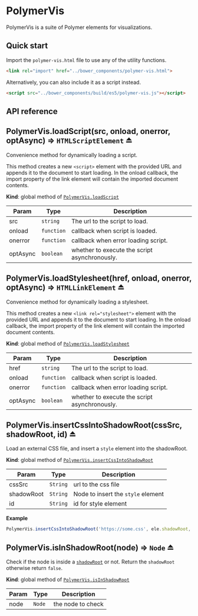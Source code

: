 # PolymerVis
PolymerVis is a suite of Polymer elements for visualizations.

## Quick start
Import the `polymer-vis.html` file to use any of the utility functions.

```html
<link rel="import" href="../bower_components/polymer-vis.html">
```

Alternatively, you can also include it as a script instead.
```html
<script src="../bower_components/build/es5/polymer-vis.js"></script>
```

## API reference
  <a name="exp_module_loadScript--PolymerVis.loadScript"></a>

## PolymerVis.loadScript(src, onload, onerror, optAsync) ⇒ <code>HTMLScriptElement</code> ⏏
Convenience method for dynamically loading a script.

This method creates a new `<script>` element with the provided URL and
appends it to the document to start loading. In the onload callback, the
import property of the link element will contain the imported document
contents.

**Kind**: global method of [<code>PolymerVis.loadScript</code>](#exp_module_loadScript--PolymerVis.loadScript)  

| Param | Type | Description |
| --- | --- | --- |
| src | <code>string</code> | The url to the script to load. |
| onload | <code>function</code> | callback when script is loaded. |
| onerror | <code>function</code> | callback when error loading script. |
| optAsync | <code>boolean</code> | whether to execute the script asynchronously. |

  <a name="exp_module_loadStylesheet--PolymerVis.loadStylesheet"></a>

## PolymerVis.loadStylesheet(href, onload, onerror, optAsync) ⇒ <code>HTMLLinkElement</code> ⏏
Convenience method for dynamically loading a stylesheet.

This method creates a new `<link rel="stylesheet">` element with the
provided URL and appends it to the document to start loading. In the onload
callback, the import property of the link element will contain the
imported document contents.

**Kind**: global method of [<code>PolymerVis.loadStylesheet</code>](#exp_module_loadStylesheet--PolymerVis.loadStylesheet)  

| Param | Type | Description |
| --- | --- | --- |
| href | <code>string</code> | The url to the script to load. |
| onload | <code>function</code> | callback when script is loaded. |
| onerror | <code>function</code> | callback when error loading script. |
| optAsync | <code>boolean</code> | whether to execute the script asynchronously. |

  <a name="exp_module_insertCssIntoShadowRoot--PolymerVis.insertCssIntoShadowRoot"></a>

## PolymerVis.insertCssIntoShadowRoot(cssSrc, shadowRoot, id) ⏏
Load an external CSS file, and insert a `style` element
into the shadowRoot.

**Kind**: global method of [<code>PolymerVis.insertCssIntoShadowRoot</code>](#exp_module_insertCssIntoShadowRoot--PolymerVis.insertCssIntoShadowRoot)  

| Param | Type | Description |
| --- | --- | --- |
| cssSrc | <code>String</code> | url to the css file |
| shadowRoot | <code>String</code> | Node to insert the `style` element |
| id | <code>String</code> | id for style element |

**Example**  
```js
PolymerVis.insertCssIntoShadowRoot('https://some.css', ele.shadowRoot, 'custom');
```
  <a name="exp_module_isInShadowRoot--PolymerVis.isInShadowRoot"></a>

## PolymerVis.isInShadowRoot(node) ⇒ <code>Node</code> ⏏
Check if the node is inside a [`shadowRoot`](https://developer.mozilla.org/en-US/docs/Web/API/shadowRoot) or not.
Return the `shadowRoot` otherwise return `false`.

**Kind**: global method of [<code>PolymerVis.isInShadowRoot</code>](#exp_module_isInShadowRoot--PolymerVis.isInShadowRoot)  

| Param | Type | Description |
| --- | --- | --- |
| node | <code>Node</code> | the node to check |

